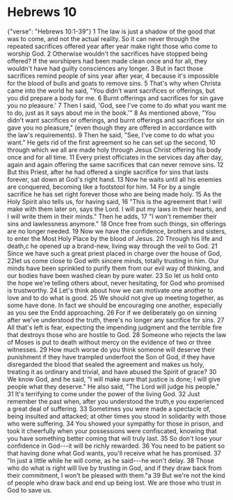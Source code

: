 Hebrews 10
========================================================================

{"verse": "Hebrews 10:1-39"}
1 The law is just a shadow of the good that was to come, and not the actual reality. So it can never through the repeated sacrifices offered year after year make right those who come to worship God.
2 Otherwise wouldn't the sacrifices have stopped being offered? If the worshipers had been made clean once and for all, they wouldn't have had guilty consciences any longer.
3 But in fact those sacrifices remind people of sins year after year,
4 because it's impossible for the blood of bulls and goats to remove
sins.
5 That's why when Christa came into the world he said, "You didn't want sacrifices or offerings, but you did prepare a body for me.
6 Burnt offerings and sacrifices for sin gave you no pleasure.'
7 Then I said, 'God, see I've come to do what you want me to do, just as it says about me in the book.'"
8 As mentioned above, "You didn't want sacrifices or offerings, and burnt offerings and sacrifices for sin gave you no pleasure," (even though they are offered in accordance with the law's requirements).
9 Then he said, "See, I've come to do what you want." He gets rid of the first agreement so he can set up the second,
10 through which we all are made holy through Jesus Christ offering his body once and for all time.
11 Every priest officiates in the services day after day, again and again offering the same sacrifices that can never remove sins.
12 But this Priest, after he had offered a single sacrifice for sins that lasts forever, sat down at God's right hand.
13 Now he waits until all his enemies are conquered, becoming like a footstool for him.
14 For by a single sacrifice he has set right forever those who are being made holy.
15 As the Holy Spirit also tells us, for having said,
16 "This is the agreement that I will make with them later
on, says the Lord. I will put my laws in their hearts, and I will write them in their minds." Then he adds,
17 "I won't remember their sins and lawlessness anymore."
18 Once free from such things, sin offerings are no longer needed.
19 Now we have the confidence, brothers and sisters, to enter the Most Holy Place by the blood of Jesus.
20 Through his life and death,c he opened up a brand-new, living way through the veil to God.
21 Since we have such a great priest placed in charge over the house of God,
22let us come close to God with sincere minds, totally trusting in him. Our minds have been sprinkled to purify them from our evil way of thinking, and our bodies have been washed clean by pure water.
23 So let us hold onto the hope we're telling others about, never hesitating, for God who promised is trustworthy.
24 Let's think about how we can motivate one another to love and to do what is good.
25 We should not give up meeting together, as some have done. In fact we should be encouraging one another, especially as you see the Endd approaching.
26 For if we deliberately go on sinning after we've understood the truth, there's no longer any sacrifice for sins.
27 All that's left is fear, expecting the impending judgment and the terrible fire that destroys those who are hostile to God.
28 Someone who rejects the law of Moses is put to death without
mercy on the evidence of two or three witnesses.
29 How much worse do you think someone will deserve
their punishment if they have trampled underfoot the Son of God, if they have disregarded the blood that sealed the agreement and makes us holy, treating it as ordinary and trivial, and have abused the Spirit of grace?
30 We know God, and he said, "I will make sure that justice is done; I will give people what they deserve." He also said, "The Lord will judge his people."
31 It's terrifying to come under the power of the living God.
32 Just remember the past when, after you understood the truth,e you experienced a great deal of
suffering.
33 Sometimes you were made a spectacle of, being insulted and attacked; at other times you
stood in solidarity with those who were suffering.
34 You showed your sympathy for those in prison, and took it cheerfully when your possessions were confiscated, knowing that you have something better coming that will truly last.
35 So don't lose your confidence in God---it will be richly rewarded.
36 You need to be patient so that having done what God wants, you'll receive what he has promised.
37 "In just a little while he will come, as he said---he won't delay.
38 Those who do what is right will live by trusting in God, and if they draw back from their commitment, I won't be pleased with them."a
39 But we're not the kind of people who draw back and end up being lost. We are those who trust in God to save us.
